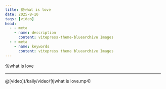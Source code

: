 ```yaml
---
title: 仿what is love
date: 2025-8-10
tags: [video]
head:
  - - meta
    - name: description
      content: vitepress-theme-bluearchive Images
  - - meta
    - name: keywords
      content: vitepress theme bluearchive Images
---
```


仿what is love

---

@[video](/kaily/video/仿what is love.mp4)

[//]: # (@[bilibili]&#40;BV1Rp421d7oy&#41;)
